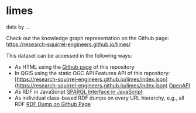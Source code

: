 # limes
   
data by ...  
 
Check out the knowledge graph representation on the Github page: https://research-squirrel-engineers.github.io/limes/


This dataset can be accessed in the following ways:
* As HTML using the [Github page](https://research-squirrel-engineers.github.io/limes/) of this repository
* In QGIS using the static OGC API Features API of this repository: [https://research-squirrel-engineers.github.io/limes/index.json](https://research-squirrel-engineers.github.io/limes/index.json) [OpenAPI](https://research-squirrel-engineers.github.io/limes/api/api.html)
* As RDF in JavaScript [SPARQL Interface in JavaScript](https://research-squirrel-engineers.github.io/limes/sparql.html)
* As individual class-based RDF dumps on every URL hierarchy, e.g., all RDF [RDF Dump on Github Page](https://research-squirrel-engineers.github.io/limes/index.ttl)
